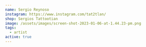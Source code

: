 ```yaml
---
name: Sergio Reynoso
instagram: https://www.instagram.com/tat2tlan/
shop: Sergios Tattootian
image: /assets/images/screen-shot-2023-01-06-at-1.44.23-pm.png
tags:
  - artist
active: true
---
```

